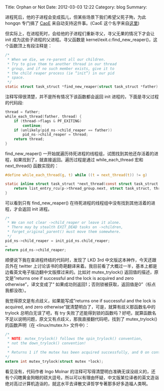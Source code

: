 Title: Orphan or Not
Date: 2012-03-03 12:22
Category: blog
Summary: 

进程死后，他的子进程会变成孤儿，但某些场景下我们希望父死子殉，为此 hongqn 专门搞了 [CaoE](https://github.com/douban/CaoE) 来自动支持这件事。(CaoE 这个名字来自[这里](https://zh.wikipedia.org/wiki/曹娥))

但实际上，在进程死时，会给他的子进程们重新寻父，寻父无果的情况下才会让 init 成为这些子进程的父进程。寻父函数是 kernel/exit.c:find_new_reaper()，这个函数顶上有段注释是：

```c
/*
 * When we die, we re-parent all our children.
 * Try to give them to another thread in our thread
 * group, and if no such member exists, give it to
 * the child reaper process (ie “init”) in our pid
 * space.
 */
static struct task_struct *find_new_reaper(struct task_struct *father)
```

注释写得很清楚，并不是所有情况下该函数都会返回 init 进程的，下面是寻父过程的代码段:

```c
thread = father;
while_each_thread(father, thread) {
    if (thread->flags & PF_EXITING)
        continue;
    if (unlikely(pid_ns->child_reaper == father))
        pid_ns->child_reaper = thread;
    return thread;
}
```

find_new_reaper() 一开始就遍历待死进程的线程组，试图找到其他还存活着的进程，如果找到了，就直接返回。遍历过程是通过 while_each_thread 宏和 next_thread() 函数实现的：

```c
#define while_each_thread(g, t) while ((t = next_thread(t)) != g)

static inline struct task_struct *next_thread(const struct task_struct *p) {
    return list_entry_rcu(p->thread_group.next, struct task_struct, thread_group);
}
```

可以看到只有 find_new_reaper() 在待死进程的线程组中没有找到其他活着的进程，才会返回 init 进程。

```c
/*
 * We can not clear ->child_reaper or leave it alone.
 * There may by stealth EXIT_DEAD tasks on ->children,
 * forget_original_parent() must move them somewhere.
 */
pid_ns->child_reaper = init_pid_ns.child_reaper;
…
return pid_ns->child_reaper;
```

顺便说下我在查进程终结的代码时，发现了 LKD 3rd 中文版这本神作，今天还跟员外在 twitter 上讨论该书的奇葩翻译来着。我目前看了大概过一半，基本上都是边看英文电子版边翻中文版撑过来的。比如对 mutex_trylock() 返回值的描述，原文是”returns one if successful and the lock is acquired and zero otherwise”，译文变成了“ 如果成功则返回1；否则锁被获取，返回值是0”（标点我都没改）。

我觉得原文是有点歧义，如果能写成”returns one if successful and the lock is acquired, and zero otherwise”就清楚明白了，可是，就算有歧义那函数名中的 trylock 总明白无误了吧，有 try 失败了还能得到锁的函数吗？好吧，就算函数名不足以说明问题，原文又有点歧义，那我直接翻代码吧，找到了 mutex_trylock() 的函数声明（在 <linux/mutex.h> 文件中）：

```c
/*
 * NOTE: mutex_trylock() follows the spin_trylock() convention,
 * not the down_trylock() convention!
 *
 * Returns 1 if the mutex has been acquired successfully, and 0 on contention.
*/
extern int mutex_trylock(struct mutex *lock);
```

看见没有，代码作者 Ingo Molnar 的注释可写得清楚明白准确无误没歧义的，还有个闪瞎黄金狗眼的硕大逗号。所以可以有理由怀疑，中文版某位译者的英文造诣绝对高过计算机造诣的，就这水平去译散文译哲学专著那多好多造福人类啊。